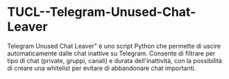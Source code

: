 # TUCL--Telegram-Unused-Chat-Leaver
Telegram Unused Chat Leaver" è uno script Python che permette di uscire automaticamente dalle chat inattive su Telegram. Consente di filtrare per tipo di chat (private, gruppi, canali) e durata dell'inattività, con la possibilità di creare una whitelist per evitare di abbandonare chat importanti.
